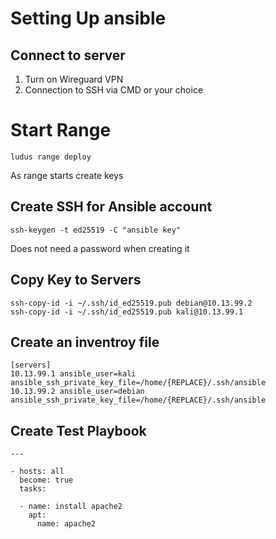 # Setting Up ansible

## Connect to server
1. Turn on Wireguard VPN
2. Connection to SSH via CMD or your choice

# Start Range
```
ludus range deploy
```
As range starts create keys

## Create SSH for Ansible account
```
ssh-keygen -t ed25519 -C "ansible key"
```
Does not need a password when creating it

## Copy Key to Servers
```
ssh-copy-id -i ~/.ssh/id_ed25519.pub debian@10.13.99.2
ssh-copy-id -i ~/.ssh/id_ed25519.pub kali@10.13.99.1
```

## Create an inventroy file
```
[servers]
10.13.99.1 ansible_user=kali ansible_ssh_private_key_file=/home/{REPLACE}/.ssh/ansible
10.13.99.2 ansible_user=debian ansible_ssh_private_key_file=/home/{REPLACE}/.ssh/ansible
```

## Create Test Playbook
```
---

- hosts: all
  become: true
  tasks:

  - name: install apache2
    apt:
      name: apache2
```
